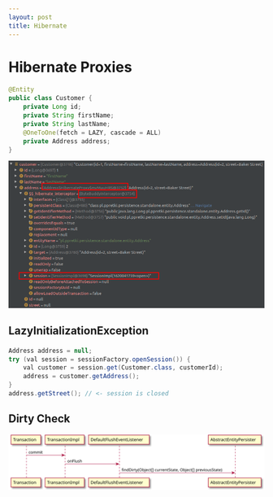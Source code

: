 ```yaml
---
layout: post
title: Hibernate  
---
```




# Hibernate Proxies


```java
@Entity
public class Customer {
    private Long id;
    private String firstName;
    private String lastName;
    @OneToOne(fetch = LAZY, cascade = ALL)
    private Address address;
}
```

![Customer Entity Structure](/images/HibernateCustomerEntityStructure.png)

## LazyInitializationException

```java
Address address = null;
try (val session = sessionFactory.openSession()) {
    val customer = session.get(Customer.class, customerId);
    address = customer.getAddress();
}
address.getStreet(); // <- session is closed
```

## Dirty Check
![HibernateDirtyCheck](/images/Hibernate-DirtyCheck.svg)

